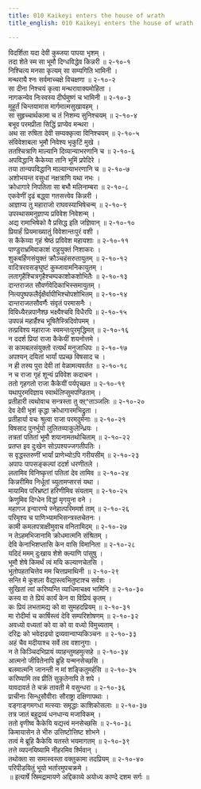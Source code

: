 ```yaml
---
title: 010 Kaikeyi enters the house of wrath
title_english: 010 Kaikeyi enters the house of wrath

---
```

<div class="audioEmbed"  caption="श्रीराम-हरिसीताराममूर्ति-घनपाठिभ्यां वचनम्" src="https://archive.org/download/Ramayana-recitation-Sriram-harisItArAmamUrti-Ghanapaati-v2/Kanda_2/Kanda_2_AYK-010-Dasharatha_Pradhanaa.mp3"></div>

विदर्शिता यदा देवी कुब्जया पापया भृशम् ।  
तदा शेते स्म सा भूमौ दिग्धविद्धेव किन्नरी ॥ २-१०-१  
निश्चित्य मनसा कृत्यम् सा सम्यगिति भामिनी ।  
मन्थरायै श्नः सर्वमाच्चक्षे विचक्षणा ॥ २-१०-२  
सा दीना निश्चयं कृत्वा मन्थरावाक्यमोहिता ।  
नागकन्येव निःस्वस्य दीर्घमुष्णं च भामिनी ॥ २-१०-३  
मुहूर्तं चिन्तयामास मार्गमात्मसुखावहम् ।  
सा सुहृच्चार्थकामा च तं निशम्य सुनिश्चयम् ॥ २-१०-४  
बभूव परमप्रीता सिद्धिं प्राप्येव मन्थरा ।  
अथ सा रुषिता देवी सम्यक्कृत्वा विनिश्चयम् ॥ २-१०-५  
संविवेशाबला भूमौ निवेश्य भृकुटिं मुखे ।  
ततश्चित्राणि माल्यानि दिव्यान्याभरणानि च ॥ २-१०-६  
अपविद्धानि कैकेय्या तानि भूमिं प्रपेदिरे ।  
तया तान्यपविद्धानि माल्यान्याभरणानि च ॥ २-१०-७  
अशोभयन्त वसुधां नक्षत्राणि यथा नभः ।  
क्रोधागारे निपतिता सा बभौ मलिनाम्बरा ॥ २-१०-८  
एकवेणीं दृढं बद्ध्वा गतसत्त्वेव किन्नरी ।  
आज्ञाप्य तु महाराजो राघवस्याभिषेचन्म् ॥ २-१०-९  
उपस्थासमनुज्ञाप्य प्रविवेश निवेशन्म् ।  
अद्य रामाभिषेको वै प्रसिद्ध इति जज्ञिवान् ॥ २-१०-१०  
प्रियार्हं प्रियमाख्यातुं विवेशान्तःपुरं वशी ।  
स कैकेय्या गृहं श्रेष्ठं प्रविवेश महायशाः ॥ २-१०-११  
पाण्डुराभ्रमिवाकाशं राहुयुक्तं निशाकरः ।  
शुकबर्हिणसंयुक्तं क्रौञ्चहंसरुतायुतम् ॥ २-१०-१२  
वादित्ररवसङ्घुष्टं कुब्जावामनिकायुतम् ।  
लतागृहैश्चित्रगृहैश्चम्पकाशोकशोभितैः ॥ २-१०-१३  
दान्तराजत सौवर्णवेदिकाभिस्समायुतम् ।  
नित्यपुष्पफलैर्वृक्षैर्वापीभिश्चोपशोभितम् ॥ २-१०-१४  
दान्तराजतसौवर्णैः संवृतं परमासनैः ।  
विविध्यैरन्नपानैश्छ भक्ष्यैश्चवि विधैरपि ॥ २-१०-१५  
उपपन्नं महार्हैश्च भूषितैस्त्रिदिवोपमम् ।  
तत्प्रविश्य महाराजः स्वमन्तःपुरमृद्धिमत् ॥ २-१०-१६  
न ददर्श प्रियां राजा कैकेयीं शयनोत्तमे ।  
स कामबलसंयुक्तो रत्यर्थं मनुजाधिपः ॥ २-१०-१७  
अपश्यन् दयितां भार्यां पप्रच्छ विषसाद च ।  
न ही तस्य पुरा देवी तां वेळामत्यवर्तत ॥ २-१०-१८  
न च राजा गृहं शून्यं प्रविवेश कदाचन ।  
ततो गृहगतो राजा कैकेयीं पर्यपृच्छत ॥ २-१०-१९  
यथापुरमविज्ञाय स्वार्थलिप्सुमपण्डिताम् ।  
प्रतीहारी त्वथोवाच सन्त्रस्ता तु क्ऱ्^ताञ्जलिः ॥ २-१०-२०  
देव देवी भृशं कृद्धा क्रोधागारमभिद्रुता ।  
प्रतीहार्या वचः श्रुत्वा राजा परमदुर्मनाः ॥ २-१०-२१  
विषसाद पुनर्भुयो लुलितव्याकुलेन्ध्रियः ।  
तत्रतां पतितां भूमौ शयानामतथोचिताम् ॥ २-१०-२२  
प्रतप्त इव दुःखेन सोऽपश्यज्जगतीपतिः ।  
स वृद्धस्तरुणीं भार्यां प्राणेभ्योऽपि गरीयसीम् ॥ २-१०-२३  
अपापः पापसङ्कल्पां ददर्श धरणीतले ।  
लतामिव विनिष्कृत्तां पतितां देव तामिव ॥ २-१०-२४  
किन्नरीमिव निर्धूतां च्युतामप्सरसं यथा ।  
मायामिव परिभ्रष्टां हरिणीमिव संयताम् ॥ २-१०-२५  
क्रेणुमिव दिग्धेन विद्धां मृगयुना वने ।  
महागज इन्वारण्ये स्नेहात्परिममर्श ताम् ॥ २-१०-२६  
परिमृश्य च पाणिभ्यामभिसन्त्रस्तचेतनः ।  
कामी कमलपत्राक्षीमुवाच वनितामिदम् ॥ २-१०-२७  
न तेऽहमभिजानामि क्रोधमात्मनि संश्रितम् ।  
देवि केनाभिशप्तासि केन वासि विमानिता ॥ २-१०-२८  
यदिदं ममम् दुःखाय शेशे क्ल्याणि पांसुषु ।  
भूमौ शेषे किमर्थं त्वं मयि कल्याणचेतसि ।  
भूतोपहतचित्तेव मम चित्तप्रमाथिनी ॥ २-१०-२९  
सन्ति मे कुशला वैद्यास्त्वभितुष्टाश्च सर्वशः ।  
सुखितां त्वां करिष्यन्ति व्याधिमाचक्ष्व भामिनि ॥ २-१०-३०  
कस्य वा ते प्रियं कार्यं केन वा विप्रियं कृतम् ।  
कः प्रियं लभतामद्य को वा सुमहदप्रियम् ॥ २-१०-३१  
मा रोदीर्मा च कार्षिस्त्वं देवि सम्परिशोषणम् ॥ २-१०-३२  
अवध्यो वध्यतां को वा को वा वध्यो विमुच्यताम् ।  
दरिद्रः को भवेदाढ्यो द्रव्यवान्वाप्यकिञ्चनः ॥ २-१०-३३  
अहं चैव मदीयाश्च सर्वे तव वशानुगाः ।  
न ते किञ्चिदभिप्रायं व्याहन्तुमहमुत्सहे ॥ २-१०-३४  
आत्मनो जीवितेनापि ब्रुहि यन्मनसेच्छसि ।  
बलमात्मनि जानन्ती न मां शङ्कितुमर्हसि ॥ २-१०-३५  
करिष्यामि तव प्रीतिं सुकृतेनापि ते शपे ।  
यावदावर्त ते चक्रं तावती मे वसुन्धरा ॥ २-१०-३६  
प्राचीनाः सिन्धुसौवीराः सौराष्ट्रा दक्षिणापथाः ।  
वङ्गाङ्गमगधा मत्स्याः समृद्धाः काशिकोसलाः ॥ २-१०-३७  
तत्र जातं बहुद्रव्यं धनधान्य मजाविकम् ।  
ततो वृणीष्व कैकेयि यद्यत्त्वं मनसेच्छसि ॥ २-१०-३८  
किमायासेन ते भीरु उत्तिष्टोत्तिष्ट शोभने ।  
तत्वं मे ब्रूहि कैकेयि यतस्ते भयमागतम् ॥ २-१०-३९  
तत्ते व्यपनयिष्यामि नीहरमिव र्श्मिवान् ।  
तथोक्ता सा समास्वस्ता वक्तुकामा तदप्रियम् ॥ २-१०-४०  
परिपीडयितुं भूयो भर्तारमुपचक्रमे ।  
॥ इत्यार्षे स्रिमद्रामायणे अद्दिकाव्ये अयोध्य काण्दे दशम सर्गः ॥